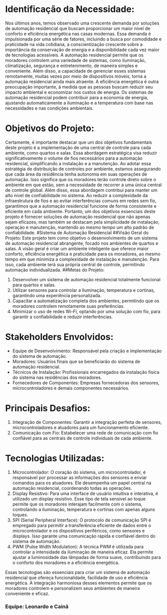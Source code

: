 # Identificação da Necessidade:
Nos últimos anos, temos observado uma crescente demanda por soluções de automação residencial que buscam proporcionar um maior nível de conforto e eficiência energética nas casas modernas. Essa demanda é impulsionada por uma série de fatores, incluindo a busca por comodidade e praticidade na vida cotidiana, a conscientização crescente sobre a importância da conservação de energia e a disponibilidade cada vez maior de tecnologias acessíveis.
 A automação residencial permite que os moradores controlem uma variedade de sistemas, como iluminação, climatização, segurança e entretenimento, de maneira simples e conveniente. Além disso, a capacidade de gerenciar esses sistemas remotamente, muitas vezes por meio de dispositivos móveis, torna a automação residencial ainda mais atraente.
A eficiência energética é outra preocupação importante, à medida que as pessoas buscam reduzir seu impacto ambiental e economizar nos custos de energia. Os sistemas de automação residencial podem contribuir para a economia de energia, ajustando automaticamente a iluminação e a temperatura com base nas necessidades e nas condições ambientais.
# Objetivos do Projeto:
Certamente, é importante destacar que um dos objetivos fundamentais deste projeto é a implementação de uma central de controle para cada ambiente, como quartos e salas. Essa abordagem estratégica visa reduzir significativamente o volume de fios necessários para a automação residencial, simplificando a instalação e a manutenção. Ao adotar essa estratégia de distribuição de controles por ambiente, estamos assegurando que cada área da residência tenha autonomia em suas operações de automação. Isso significa que os moradores terão controle direto sobre o ambiente em que estão, sem a necessidade de recorrer a uma única central de controle global. Além disso, essa abordagem contribui para manter um alto nível de confiabilidade no sistema. Ao reduzir a complexidade da infraestrutura de fios e ao evitar interferências comuns em redes sem fio, garantimos que a automação residencial funcione de forma consistente e eficiente em cada ambiente. Portanto, um dos objetivos essenciais deste projeto é fornecer soluções de automação residencial que não apenas sejam eficazes, mas também se destacam pela simplicidade de instalação, operação e manutenção, mantendo ao mesmo tempo um alto padrão de confiabilidade.
#Sistema de Automação Residencial
##Visão Geral do Projeto:
Este projeto tem como objetivo o desenvolvimento de um sistema de automação residencial abrangente, focado nos ambientes de quartos e salas. A visão geral é criar um ambiente inteligente que oferece maior conforto, eficiência energética e praticidade para os moradores, ao mesmo tempo em que minimiza a complexidade de instalação e manutenção. Para isso, cada ambiente terá sua própria central de controle, permitindo automação individualizada.
##Metas do Projeto:
1. Desenvolver um sistema de automação residencial totalmente funcional para quartos e salas.
2. Utilizar sensores para controlar a iluminação, temperatura e   cortinas, garantindo uma experiência personalizada.
3. Capacitar a automatização completa dos ambientes, permitindo que os moradores controlem remotamente suas preferências.
4. Minimizar o uso de redes Wi-Fi, optando por uma solução com fio, para garantir a confiabilidade e reduzir interferências.
 
# Stakeholders Envolvidos:
- Equipe de Desenvolvimento: Responsável pela criação e implementação do sistema de automação.
- Moradores: Usuários finais que se beneficiarão do sistema de automação residencial.
- Técnicos de Instalação: Profissionais encarregados da instalação física do sistema nas residências dos moradores.
- Fornecedores de Componentes: Empresas fornecedoras dos sensores, microcontroladores e demais componentes necessários.
 
# Principais Desafios:
1. Integração de Componentes: Garantir a integração perfeita de sensores, microcontroladores e atuadores para um funcionamento eficiente.
2. Comunicação com Fio: Estabelecer uma rede de comunicação com fio confiável para as centrais de controle individuais de cada ambiente.
 
# Tecnologias Utilizadas:
1. Microcontrolador: O coração do sistema, um microcontrolador, é responsável por processar as informações dos sensores e enviar comandos para os atuadores. Ele desempenha um papel central na automação residencial, coordenando todas as operações.
2. Display Resistivo: Para uma interface de usuário intuitiva e interativa, é utilizado um display resistivo. Esse tipo de tela sensível ao toque permite que os moradores interajam facilmente com o sistema, controlando a iluminação, temperatura e cortinas com apenas alguns toques.
3. SPI (Serial Peripheral Interface): O protocolo de comunicação SPI é empregado para permitir a transferência eficiente de dados entre o microcontrolador e os dispositivos periféricos, como sensores e displays. Isso garante uma comunicação rápida e confiável dentro do sistema de automação.
4. PWM (Pulse Width Modulation): A técnica PWM é utilizada para controlar a intensidade da iluminação de maneira eficaz. Ela permite ajustar a luminosidade das lâmpadas de forma suave, contribuindo para o conforto dos moradores e a eficiência energética.
 
Essas tecnologias são essenciais para criar um sistema de automação residencial que ofereça funcionalidade, facilidade de uso e eficiência energética. A integração harmoniosa desses elementos permite que os moradores controlem e personalizem seus ambientes de maneira conveniente e eficaz.

### Equipe: Leonardo e Cainã
